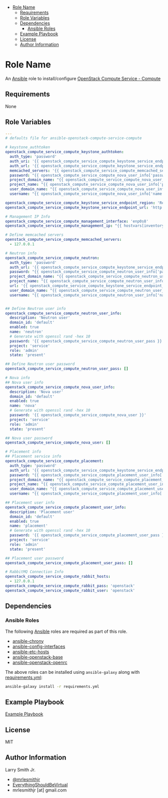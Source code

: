 <!-- START doctoc generated TOC please keep comment here to allow auto update -->
<!-- DON'T EDIT THIS SECTION, INSTEAD RE-RUN doctoc TO UPDATE -->
<!-- DON'T EDIT THIS SECTION, INSTEAD RE-RUN doctoc TO UPDATE -->

- [Role Name](#role-name)
  - [Requirements](#requirements)
  - [Role Variables](#role-variables)
  - [Dependencies](#dependencies)
    - [Ansible Roles](#ansible-roles)
  - [Example Playbook](#example-playbook)
  - [License](#license)
  - [Author Information](#author-information)

<!-- END doctoc generated TOC please keep comment here to allow auto update -->

# Role Name

An [Ansible](https://www.ansible.com) role to install/configure [OpenStack Compute Service - Compute](https://docs.openstack.org/ocata/install-guide-ubuntu/nova-compute-install.html#)

## Requirements

None

## Role Variables

```yaml
---
# defaults file for ansible-openstack-compute-service-compute

# keystone_authtoken
openstack_compute_service_compute_keystone_authtoken:
  auth_type: 'password'
  auth_uri: '{{ openstack_compute_service_compute_keystone_service_endpoint_url }}:5000'
  auth_url: '{{ openstack_compute_service_compute_keystone_service_endpoint_url }}:35357'
  memcached_servers: '{{ openstack_compute_service_compute_memcached_servers }}'
  password: "{{ openstack_compute_service_compute_nova_user_info['password'] }}"
  project_domain_name: "{{ openstack_compute_service_compute_nova_user_info['domain_id'] }}"
  project_name: "{{ openstack_compute_service_compute_nova_user_info['project'] }}"
  user_domain_name: "{{ openstack_compute_service_compute_nova_user_info['domain_id'] }}"
  username: "{{ openstack_compute_service_compute_nova_user_info['name'] }}"

openstack_compute_service_compute_keystone_service_endpoint_region: 'RegionOne'
openstack_compute_service_compute_keystone_service_endpoint_url: 'http://{{ ansible_hostname }}'

# Management IP Info
openstack_compute_service_compute_management_interface: 'enp0s8'
openstack_compute_service_compute_management_ip: "{{ hostvars[inventory_hostname]['ansible_'+openstack_compute_service_compute_management_interface]['ipv4']['address'] }}"

# Define memcached servers
openstack_compute_service_compute_memcached_servers:
  - 127.0.0.1

# Neutron info
openstack_compute_service_compute_neutron:
  auth_type: 'password'
  auth_url: '{{ openstack_compute_service_compute_keystone_service_endpoint_url }}:35357'
  password: "{{ openstack_compute_service_compute_neutron_user_info['password'] }}"
  project_domain_name: "{{ openstack_compute_service_compute_neutron_user_info['domain_id'] }}"
  project_name: "{{ openstack_compute_service_compute_neutron_user_info['project'] }}"
  url: '{{ openstack_compute_service_compute_keystone_service_endpoint_url }}:9696'
  user_domain_name: "{{ openstack_compute_service_compute_neutron_user_info['domain_id'] }}"
  username: "{{ openstack_compute_service_compute_neutron_user_info['name'] }}"


## Define Neutron user info
openstack_compute_service_compute_neutron_user_info:
  description: 'Neutron user'
  domain_id: 'default'
  enabled: true
  name: 'neutron'
  # Generate with openssl rand -hex 10
  password: '{{ openstack_compute_service_compute_neutron_user_pass }}'
  project: 'service'
  role: 'admin'
  state: 'present'

## Define Neutron user password
openstack_compute_service_compute_neutron_user_pass: []

# Nova info
## Nova user info
openstack_compute_service_compute_nova_user_info:
  description: 'Nova user'
  domain_id: 'default'
  enabled: true
  name: 'nova'
  # Generate with openssl rand -hex 10
  password: '{{ openstack_compute_service_compute_nova_user }}'
  project: 'service'
  role: 'admin'
  state: 'present'

## Nova user password
openstack_compute_service_compute_nova_user: []

# Placement info
## Placement service info
openstack_compute_service_compute_placement:
  auth_type: 'password'
  auth_url: '{{ openstack_compute_service_compute_keystone_service_endpoint_url }}:35357/v3'
  password: "{{ openstack_compute_service_compute_placement_user_info['password'] }}"
  project_domain_name: "{{ openstack_compute_service_compute_placement_user_info['domain_id'] }}"
  project_name: "{{ openstack_compute_service_compute_placement_user_info['project'] }}"
  user_domain_name: "{{ openstack_compute_service_compute_placement_user_info['domain_id'] }}"
  username: "{{ openstack_compute_service_compute_placement_user_info['name'] }}"

## Placement user info
openstack_compute_service_compute_placement_user_info:
  description: 'Placement user'
  domain_id: 'default'
  enabled: true
  name: 'placement'
  # Generate with openssl rand -hex 10
  password: '{{ openstack_compute_service_compute_placement_user_pass }}'
  project: 'service'
  role: 'admin'
  state: 'present'

## Placement user password
openstack_compute_service_compute_placement_user_pass: []

# RabbitMQ Connection Info
openstack_compute_service_compute_rabbit_hosts:
  - 127.0.0.1
openstack_compute_service_compute_rabbit_pass: 'openstack'
openstack_compute_service_compute_rabbit_user: 'openstack'
```

## Dependencies

### Ansible Roles

The following [Ansible](https://www.ansible.com) roles are required as part of
this role.

-   [ansible-chrony](https://github.com/mrlesmithjr/ansible-chrony)
-   [ansible-config-interfaces](https://github.com/mrlesmithjr/ansible-config-interfaces)
-   [ansible-etc-hosts](https://github.com/mrlesmithjr/ansible-etc-hosts)
-   [ansible-openstack-base](https://github.com/mrlesmithjr/ansible-openstack-base)
-   [ansible-openstack-openrc](https://github.com/mrlesmithjr/ansible-openstack-openrc)

The above roles can be installed using `ansible-galaxy` along with [requirements.yml](./requirements.yml):

```bash
ansible-galaxy install -r requirements.yml
```

## Example Playbook

[Example Playbook](./playbook.yml)

## License

MIT

## Author Information

Larry Smith Jr.

-   [@mrlesmithjr](https://www.twitter.com/mrlesmithjr)
-   [EverythingShouldBeVirtual](http://www.everythingshouldbevirtual.com)
-   mrlesmithjr [at] gmail.com
